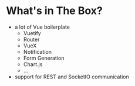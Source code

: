 # What's in The Box?

* a lot of Vue boilerplate
  * Vuetify
  * Router
  * VueX
  * Notification
  * Form Generation
  * Chart.js
  * ...
* support for REST and SocketIO communication
